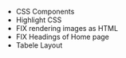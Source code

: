 * CSS Components
* Highlight CSS
* FIX rendering images as HTML
* FIX Headings of Home page
* Tabele Layout
